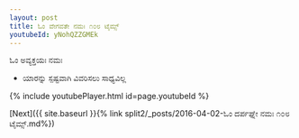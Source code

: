 ```yaml
---
layout: post
title: ಓಂ ವೇಗವತೇ ನಮಃ ೧೦೮ ಟೈಮ್ಸ್
youtubeId: yNohQZZGMEk
---
```

 
 
 ಓಂ ಅವ್ಯಕ್ತಯಃ ನಮಃ  
 
 -  ಯಾರನ್ನು ಸ್ಪಷ್ಟವಾಗಿ ವಿವರಿಸಲು ಸಾಧ್ಯವಿಲ್ಲ 
 
  
 
  
 
 
 
 
 
 


{% include youtubePlayer.html id=page.youtubeId %}
 
[Next]({{ site.baseurl }}{% link  split2/_posts/2016-04-02-ಓಂ ದರ್ಪಘ್ನೇ ನಮಃ ೧೦೮ ಟೈಮ್ಸ್.md%})
 
